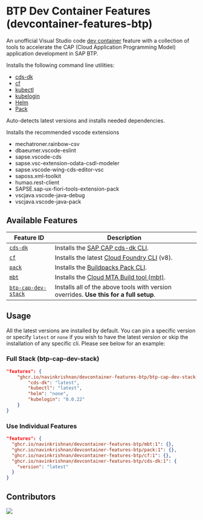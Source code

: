 # BTP Dev Container Features (devcontainer-features-btp)

An unofficial Visual Studio code [dev container](https://containers.dev/) feature with a collection of tools to accelerate the CAP (Cloud Application Programming Model) application development in SAP BTP.

Installs the following command line utilities:

* [cds-dk](https://cap.cloud.sap/docs/releases/)
* [cf](https://docs.cloudfoundry.org/cf-cli/install-go-cli.html)
* [kubectl](https://kubernetes.io/docs/tasks/tools/)
* [kubelogin](https://github.com/Azure/kubelogin/releases)
* [Helm](https://github.com/helm/helm/releases)
* [Pack](https://buildpacks.io/docs/for-platform-operators/how-to/integrate-ci/pack/)

Auto-detects latest versions and installs needed dependencies.

Installs the recommended vscode extensions

* mechatroner.rainbow-csv
* dbaeumer.vscode-eslint
* sapse.vscode-cds
* sapse.vsc-extension-odata-csdl-modeler
* sapse.vscode-wing-cds-editor-vsc
* saposs.xml-toolkit
* humao.rest-client
* SAPSE.sap-ux-fiori-tools-extension-pack
* vscjava.vscode-java-debug
* vscjava.vscode-java-pack
## Available Features

| Feature ID | Description |
|------------|-------------|
| [`cds-dk`](./src/cds-dk) | Installs the [SAP CAP cds-dk CLI](https://cap.cloud.sap/docs/get-started/). |
| [`cf`](./src/cf) | Installs the latest [Cloud Foundry CLI](https://docs.cloudfoundry.org/cf-cli/) (v8). |
| [`pack`](./src/pack) | Installs the [Buildpacks Pack CLI](https://buildpacks.io/docs/tools/pack/). |
| [`mbt`](./src/mbt) | Installs the [Cloud MTA Build tool (mbt)](https://sap.github.io/cloud-mta-build-tool/). |
| [`btp-cap-dev-stack`](./src/btp-cap-dev-stack) | Installs all of the above tools with version overrides. **Use this for a full setup**. |

## Usage

All the latest versions are installed by default. You can pin a specific version or specify `latest` or `none` if you wish to have the latest version or skip the installation of any specific cli. Please see below for an example:

### Full Stack (btp-cap-dev-stack)

```json
"features": {
    "ghcr.io/navinkrishnan/devcontainer-features-btp/btp-cap-dev-stack:1": {
        "cds-dk": "latest",
        "kubectl": "latest",
        "helm": "none",
        "kubelogin": "0.0.22"
    }
}
```

### Use Individual Features

```json
"features": {
  "ghcr.io/navinkrishnan/devcontainer-features-btp/mbt:1": {},
  "ghcr.io/navinkrishnan/devcontainer-features-btp/pack:1": {},
  "ghcr.io/navinkrishnan/devcontainer-features-btp/cf:1": {},
  "ghcr.io/navinkrishnan/devcontainer-features-btp/cds-dk:1": {
    "version": "latest"
  }
}
```

## Contributors
<a href="https://github.com/navinkrishnan/devcontainer-features-btp/graphs/contributors">
  <img src="https://contrib.rocks/image?repo=navinkrishnan/devcontainer-features-btp" />
</a>